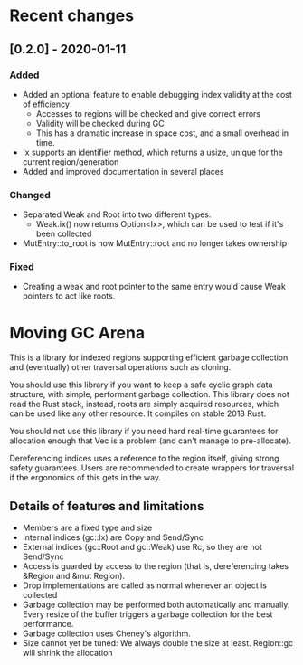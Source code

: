 
# Recent changes

## [0.2.0] - 2020-01-11
### Added
- Added an optional feature to enable debugging index validity at the cost of efficiency
    + Accesses to regions will be checked and give correct errors
    + Validity will be checked during GC
    + This has a dramatic increase in space cost, and a small overhead in time.
- Ix<T> supports an identifier method, which returns a usize,
    unique for the current region/generation
- Added and improved documentation in several places

### Changed
- Separated Weak and Root into two different types.
    + Weak.ix() now returns Option<Ix<T>>, which can be used to test
      if it's been collected
- MutEntry::to_root is now MutEntry::root and no longer takes ownership

### Fixed
- Creating a weak and root pointer to the same entry would cause Weak pointers
to act like roots.

# Moving GC Arena

This is a library for indexed regions supporting efficient garbage collection and (eventually) other traversal operations such as cloning.

You should use this library if you want to keep a safe cyclic graph data structure, with simple, performant garbage collection.
This library does not read the Rust stack, instead, roots are simply acquired resources, which can be used like any other resource. It compiles on stable 2018 Rust.

You should not use this library if you need hard real-time guarantees for allocation enough that Vec is a problem (and can't manage to pre-allocate).

Dereferencing indices uses a reference to the region itself, giving strong safety guarantees. Users are recommended to create
wrappers for traversal if the ergonomics of this gets in the way.

## Details of features and limitations

* Members are a fixed type and size
* Internal indices (gc::Ix) are Copy and Send/Sync
* External indices (gc::Root and gc::Weak) use Rc, so they are not Send/Sync
* Access is guarded by access to the region (that is, dereferencing takes &Region and &mut Region).
* Drop implementations are called as normal whenever an object is collected
* Garbage collection may be performed both automatically and manually. Every resize of the buffer triggers a garbage collection for the best performance.
* Garbage collection uses Cheney's algorithm.
* Size cannot yet be tuned: We always double the size at least. Region::gc will shrink the allocation

